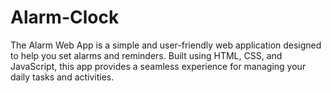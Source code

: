 # Alarm-Clock
The Alarm Web App is a simple and user-friendly web application designed to help you set alarms and reminders. Built using HTML, CSS, and JavaScript, this app provides a seamless experience for managing your daily tasks and activities.
